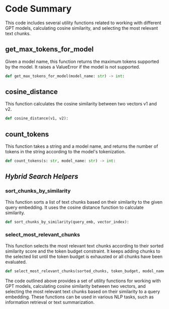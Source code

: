 # Code Summary

This code includes several utility functions related to working with different GPT models, calculating cosine similarity, and selecting the most relevant text chunks.

## **get_max_tokens_for_model**

Given a model name, this function returns the maximum tokens supported by the model. It raises a ValueError if the model is not supported.

```python
def get_max_tokens_for_model(model_name: str) -> int:
``` 

## **cosine_distance**

This function calculates the cosine similarity between two vectors v1 and v2.

```python
def cosine_distance(v1, v2):
``` 

## **count_tokens**

This function takes a string and a model name, and returns the number of tokens in the string according to the model's tokenization.

```python
def count_tokens(s: str, model_name: str) -> int:
``` 

## *Hybrid Search Helpers*

### **sort_chunks_by_similarity**

This function sorts a list of text chunks based on their similarity to the given query embedding. It uses the cosine distance function to calculate similarity.

```python
def sort_chunks_by_similarity(query_emb, vector_index):
``` 

### **select_most_relevant_chunks**

This function selects the most relevant text chunks according to their sorted similarity score and the token budget constraint. It keeps adding chunks to the selected list until the token budget is exhausted or all chunks have been evaluated.

```python
def select_most_relevant_chunks(sorted_chunks, token_budget, model_name):
``` 

The code outlined above provides a set of utility functions for working with GPT models, calculating cosine similarity between two vectors, and selecting the most relevant text chunks based on their similarity to a query embedding. These functions can be used in various NLP tasks, such as information retrieval or text summarization.